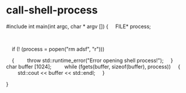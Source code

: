 # call-shell-process

#include <cstdio>
int main(int argc, char * argv [])
 {
     FILE* process;

   

    if (! (process = popen("rm adsf", "r")))

    {
         throw std::runtime_error("Error opening shell process!");
     }
    
     char buffer [1024];
    
     while (fgets(buffer, sizeof(buffer), process))
     {
         std::cout << buffer << std::endl;
     }

}
